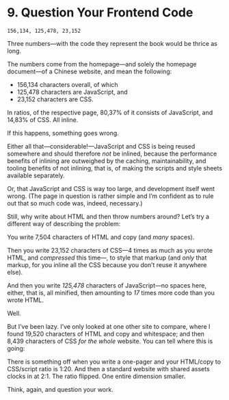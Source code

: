 # 9. Question Your Frontend Code

```
156,134, 125,478, 23,152  
```

Three numbers—with the code they represent the book would be thrice as long.

The numbers come from the homepage—and solely the homepage document—of a Chinese website, and mean the following:

* 156,134 characters overall, of which
* 125,478 characters are JavaScript, and
* 23,152 characters are CSS.

In ratios, of the respective page, 80,37% of it consists of JavaScript, and 14,83% of CSS. All inline.

If this happens, something goes wrong.

Either all that—considerable!—JavaScript and CSS is being reused somewhere and should therefore _not_ be inlined, because the performance benefits of inlining are outweighed by the caching, maintainability, and tooling benefits of not inlining, that is, of making the scripts and style sheets available separately.

Or, that JavaScript and CSS is way too large, and development itself went wrong. (The page in question is rather simple and I’m confident as to rule out that so much code was, indeed, necessary.)

Still, why write about HTML and then throw numbers around? Let’s try a different way of describing the problem:

You write 7,504 characters of HTML and copy (and _many_ spaces).

Then you write 23,152 characters of CSS—4 times as much as you wrote HTML, and _compressed_ this time—, to style that markup (and _only_ that markup, for you inline all the CSS because you don’t reuse it anywhere else).

And then you write _125,478_ characters of JavaScript—no spaces here, either, that is, all minified, then amounting to _17_ times more code than you wrote HTML.

Well.

But I’ve been lazy. I’ve only looked at one other site to compare, where I found 19,520 characters of HTML and copy and whitespace; and then 8,439 characters of CSS _for the whole_ website. You can tell where this is going:

There is something off when you write a one-pager and your HTML/copy to CSS/script ratio is 1:20. And then a standard website with shared assets clocks in at 2:1. The ratio flipped. One entire dimension smaller.

Think, again, and question your work.